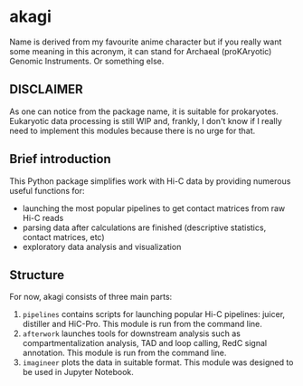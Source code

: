 # akagi
Name is derived from my favourite anime character but if you really want some meaning in this acronym, it can stand for Archaeal (proKAryotic) Genomic Instruments. Or something else.

## DISCLAIMER
As one can notice from the package name, it is suitable for prokaryotes. Eukaryotic data processing is still WIP and, frankly, I don't know if I really need to implement this modules because there is no urge for that.

## Brief introduction
This Python package simplifies work with Hi-C data by providing numerous useful functions for:
 * launching the most popular pipelines to get contact matrices from raw Hi-C reads 
 * parsing data after calculations are finished (descriptive statistics, contact matrices, etc)
 * exploratory data analysis and visualization

## Structure

For now, akagi consists of three main parts:
 1. `pipelines` contains scripts for launching popular Hi-C pipelines: juicer, distiller and HiC-Pro. This module is run from the command line.
 2. `afterwork` launches tools for downstream analysis such as compartmentalization analysis, TAD and loop calling, RedC signal annotation. This module is run from the command line.
 3. `imagineer` plots the data in suitable format. This module was designed to be used in Jupyter Notebook.
